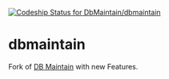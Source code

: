 [ ![Codeship Status for DbMaintain/dbmaintain](https://codeship.com/projects/7f3852c0-f2fd-0132-914e-16fa127cb897/status?branch=master)](https://codeship.com/projects/85308)

dbmaintain
==========

Fork of [DB Maintain](http://www.dbmaintain.org/overview.html) with new Features.
